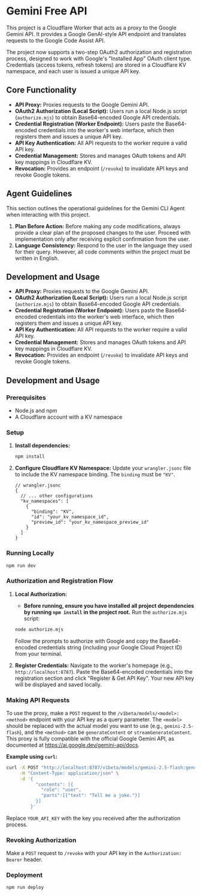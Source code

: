 # Gemini Free API

This project is a Cloudflare Worker that acts as a proxy to the Google Gemini API. It provides a Google GenAI-style API endpoint and translates requests to the Google Code Assist API.

The project now supports a two-step OAuth2 authorization and registration process, designed to work with Google's "Installed App" OAuth client type. Credentials (access tokens, refresh tokens) are stored in a Cloudflare KV namespace, and each user is issued a unique API key.

## Core Functionality

-   **API Proxy:** Proxies requests to the Google Gemini API.
-   **OAuth2 Authorization (Local Script):** Users run a local Node.js script (`authorize.mjs`) to obtain Base64-encoded Google API credentials.
-   **Credential Registration (Worker Endpoint):** Users paste the Base64-encoded credentials into the worker's web interface, which then registers them and issues a unique API key.
-   **API Key Authentication:** All API requests to the worker require a valid API key.
-   **Credential Management:** Stores and manages OAuth tokens and API key mappings in Cloudflare KV.
-   **Revocation:** Provides an endpoint (`/revoke`) to invalidate API keys and revoke Google tokens.

## Agent Guidelines

This section outlines the operational guidelines for the Gemini CLI Agent when interacting with this project.

1.  **Plan Before Action:** Before making any code modifications, always provide a clear plan of the proposed changes to the user. Proceed with implementation only after receiving explicit confirmation from the user.
2.  **Language Consistency:** Respond to the user in the language they used for their query. However, all code comments within the project must be written in English.

## Development and Usage

-   **API Proxy:** Proxies requests to the Google Gemini API.
-   **OAuth2 Authorization (Local Script):** Users run a local Node.js script (`authorize.mjs`) to obtain Base64-encoded Google API credentials.
-   **Credential Registration (Worker Endpoint):** Users paste the Base64-encoded credentials into the worker's web interface, which then registers them and issues a unique API key.
-   **API Key Authentication:** All API requests to the worker require a valid API key.
-   **Credential Management:** Stores and manages OAuth tokens and API key mappings in Cloudflare KV.
-   **Revocation:** Provides an endpoint (`/revoke`) to invalidate API keys and revoke Google tokens.

## Development and Usage

### Prerequisites

-   Node.js and npm
-   A Cloudflare account with a KV namespace

### Setup

1.  **Install dependencies:**
    ```bash
    npm install
    ```

2.  **Configure Cloudflare KV Namespace:**
    Update your `wrangler.jsonc` file to include the KV namespace binding. The `binding` must be `"KV"`.

    ```jsonc
    // wrangler.jsonc
    {
      // ... other configurations
      "kv_namespaces": [
        {
          "binding": "KV",
          "id": "your_kv_namespace_id",
          "preview_id": "your_kv_namespace_preview_id"
        }
      ]
    }
    ```

### Running Locally

```bash
npm run dev
```

### Authorization and Registration Flow

1.  **Local Authorization:**
    *   **Before running, ensure you have installed all project dependencies by running `npm install` in the project root.**
    Run the `authorize.mjs` script:
    ```bash
    node authorize.mjs
    ```
    Follow the prompts to authorize with Google and copy the Base64-encoded credentials string (including your Google Cloud Project ID) from your terminal.

2.  **Register Credentials:**
    Navigate to the worker's homepage (e.g., `http://localhost:8787`). Paste the Base64-encoded credentials into the registration section and click "Register & Get API Key". Your new API key will be displayed and saved locally.

### Making API Requests

To use the proxy, make a `POST` request to the `/v1beta/models/<model>:<method>` endpoint with your API key as a query parameter. The `<model>` should be replaced with the actual model you want to use (e.g., `gemini-2.5-flash`), and the `<method>` can be `generateContent` or `streamGenerateContent`. This proxy is fully compatible with the official Google Gemini API, as documented at https://ai.google.dev/gemini-api/docs.

**Example using `curl`:**

```bash
curl -X POST "http://localhost:8787/v1beta/models/gemini-2.5-flash:generateContent?key=YOUR_API_KEY" \
     -H "Content-Type: application/json" \
     -d '{
           "contents": [{
             "role": "user",
             "parts":[{"text": "Tell me a joke."}]
           }]
         }'
```

Replace `YOUR_API_KEY` with the key you received after the authorization process.

### Revoking Authorization

Make a `POST` request to `/revoke` with your API key in the `Authorization: Bearer` header.

### Deployment

```bash
npm run deploy
```
